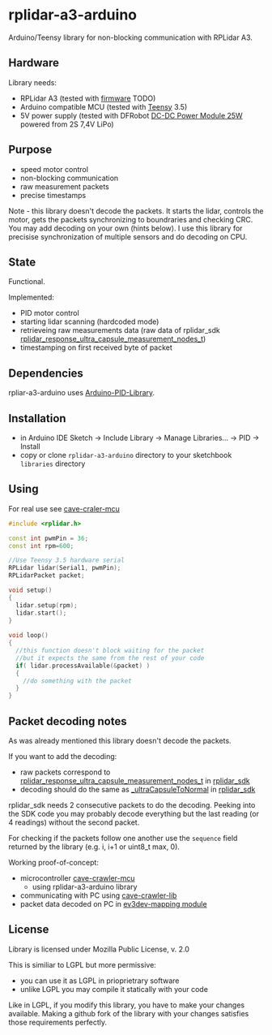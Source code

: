 # rplidar-a3-arduino

Arduino/Teensy library for non-blocking communication with RPLidar A3. 

## Hardware 

Library needs:
- RPLidar A3 (tested with [firmware](https://www.slamtec.com/en/Support#rplidar-a3) TODO)
- Arduino compatible MCU (tested with [Teensy](https://www.pjrc.com/teensy/) 3.5)
- 5V power supply (tested with DFRobot [DC-DC Power Module 25W](https://www.dfrobot.com/product-752.html) powered from 2S 7,4V LiPo)

## Purpose

- speed motor control
- non-blocking communication
- raw measurement packets
- precise timestamps

Note - this library doesn't decode the packets. It starts the lidar, controls the motor, gets the packets synchronizing to boundraries and checking CRC. You may add decoding on your own (hints below). I use this library for precisise synchronization of multiple sensors and do decoding on CPU.

## State

Functional.

Implemented:
- PID motor control
- starting lidar scanning (hardcoded mode)
- retrieveing raw measurements data (raw data of rplidar_sdk [rplidar_response_ultra_capsule_measurement_nodes_t](https://github.com/Slamtec/rplidar_sdk/blob/8291e232af614842447a634b6dbd725b81f24713/sdk/sdk/include/rplidar_cmd.h#L197))
- timestamping on first received byte of packet

## Dependencies 

rpliar-a3-arduino uses [Arduino-PID-Library](https://github.com/br3ttb/Arduino-PID-Library.git).

## Installation

- in Arduino IDE Sketch -> Include Library -> Manage Libraries... -> PID -> Install
- copy or clone `rplidar-a3-arduino` directory to your sketchbook `libraries` directory

## Using

For real use see [cave-craler-mcu](https://github.com/bmegli/cave-crawler-mcu/blob/9520f77c4912b79599ae7788a43a596bd05ec68d/cave-crawler-mcu.ino#L75)

```C++
#include <rplidar.h>

const int pwmPin = 36;
const int rpm=600; 

//Use Teensy 3.5 hardware serial
RPLidar lidar(Serial1, pwmPin); 
RPLidarPacket packet;

void setup()
{
  lidar.setup(rpm);
  lidar.start();
}
  
void loop()
{
  //this function doesn't block waiting for the packet
  //but it expects the same from the rest of your code
  if( lidar.processAvailable(&packet) )
  {
    //do something with the packet
  }
}
```



## Packet decoding notes

As was already mentioned this library doesn't decode the packets.

If you want to add the decoding:
- raw packets correspond to [rplidar_response_ultra_capsule_measurement_nodes_t](https://github.com/Slamtec/rplidar_sdk/blob/8291e232af614842447a634b6dbd725b81f24713/sdk/sdk/include/rplidar_cmd.h#L197) in [rplidar_sdk](https://github.com/Slamtec/rplidar_sdk)
- decoding should do the same as [_ultraCapsuleToNormal](https://github.com/Slamtec/rplidar_sdk/blob/master/sdk/sdk/src/rplidar_driver.cpp#L1137) in [rplidar_sdk](https://github.com/Slamtec/rplidar_sdk)

rplidar_sdk needs 2 consecutive packets to do the decoding. Peeking into the SDK code you may probably decode everything but the last reading (or 4 readings) without the second packet.

For checking if the packets follow one another use the `sequence` field returned by the library (e.g. i, i+1 or uint8_t max, 0).

Working proof-of-concept: 
- microcontroller [cave-crawler-mcu](https://github.com/bmegli/cave-crawler-mcu)
  - using rplidar-a3-arduino library
- communicating with PC using [cave-crawler-lib](https://github.com/bmegli/cave-crawler-lib)
- packet data decoded on PC in [ev3dev-mapping module](https://github.com/bmegli/ev3dev-mapping-modules/blob/cave-crawler-mcu-rplidar/ccmcu/main.cpp#L179)

## License

Library is licensed under Mozilla Public License, v. 2.0

This is similiar to LGPL but more permissive:

- you can use it as LGPL in prioprietrary software
- unlike LGPL you may compile it statically with your code

Like in LGPL, if you modify this library, you have to make your changes available. Making a github fork of the library with your changes satisfies those requirements perfectly.
